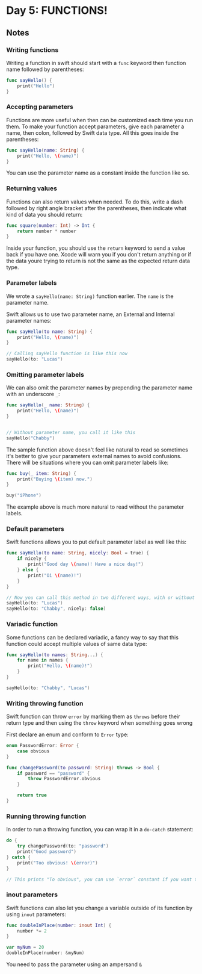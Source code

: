 # Day 5: FUNCTIONS!

## Notes

### Writing functions

Writing a function in swift should start with a `func` keyword then function name followed by parentheses: 

```swift
func sayHello() {
    print("Hello")
}
```


### Accepting parameters

Functions are more useful when then can be customized each time you run them. To make your function accept parameters, give each parameter a name, then colon, followed by Swift data type. All this goes inside the parentheses:

```swift
func sayHello(name: String) {
    print("Hello, \(name)")
}
```

You can use the parameter name as a constant inside the function like so.


### Returning values

Functions can also return values when needed. To do this, write a dash followed by right angle bracket after the parentheses, then indicate what kind of data you should return:


```swift
func square(number: Int) -> Int {
    return number * number
}
```

Inside your function, you should use the `return` keyword to send a value back if you have one. Xcode will warn you if you don't return anything or if the data youre trying to return is not the same as the expected return data type.
 


### Parameter labels

We wrote a `sayHello(name: String)` function earlier. The `name` is the parameter name.

Swift allows us to use two parameter name, an External and Internal parameter names:

```swift
func sayHello(to name: String) {
    print("Hello, \(name)")
}

// Calling sayHello function is like this now
sayHello(to: "Lucas")
```


### Omitting parameter labels

We can also omit the parameter names by prepending the parameter name with an underscore `_`:

```swift
func sayHello(_ name: String) {
    print("Hello, \(name)")
}


// Without parameter name, you call it like this
sayHello("Chabby")
```

The sample function above doesn't feel like natural to read so sometimes it's better to give your parameters external names to avoid confusions. There will be situations where
you can omit parameter labels like:

```swift
func buy(_ item: String) {
    print("Buying \(item) now.")
}

buy("iPhone")
```

The example above is much more natural to read without the parameter labels.


### Default parameters

Swift functions allows you to put default parameter label as well like this:


```swift
func sayHello(to name: String, nicely: Bool = true) {
    if nicely {
        print("Good day \(name)! Have a nice day!")
    } else {
        print("Oi \(name)!")
    }
}

// Now you can call this method in two different ways, with or without the nicely parameter name
sayHello(to: "Lucas")
sayHello(to: "Chabby", nicely: false)
```

### Variadic function

Some functions can be declared variadic, a fancy way to say that this function could accept multiple values of same data type:

```swift
func sayHello(to names: String...) {
    for name in names {
        print("Hello, \(name)!")
    }
}

sayHello(to: "Chabby", "Lucas")
```

### Writing throwing function

Swift function can throw `error` by marking them as `throws` before their return type and then using the `throw` keyword when something goes wrong


First declare an enum and conform to `Error` type:

```swift
enum PasswordError: Error {
    case obvious
}

func changePassword(to password: String) throws -> Bool {
    if password == "password" {
        throw PasswordError.obvious
    }

    return true
}
```


### Running throwing function

In order to run a throwing function, you can wrap it in a `do-catch` statement:

```swift
do {
    try changePassword(to: "password")
    print("Good password")
} catch {
    print("Too obvious! \(error)")
}

// This prints "To obvious", you can use `error` constant if you want to printout what kind of error you encounter
```


### inout parameters

Swift functions can also let you change a variable outside of its function by using `inout` parameters:


```swift
func doubleInPlace(number: inout Int) {
    number *= 2
}

var myNum = 20
doubleInPlace(number: &myNum)
```

You need to pass the parameter using an ampersand `&`
